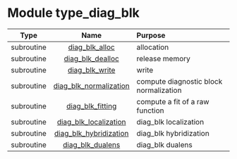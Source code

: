 # Module type_diag_blk

| Type | Name | Purpose |
| :--: | :--: | :---------- |
| subroutine | [diag_blk_alloc](https://github.com/JCSDA/saber/tree/develop/src/saber/bump/type_diag_blk.F90#L60) | allocation |
| subroutine | [diag_blk_dealloc](https://github.com/JCSDA/saber/tree/develop/src/saber/bump/type_diag_blk.F90#L132) | release memory |
| subroutine | [diag_blk_write](https://github.com/JCSDA/saber/tree/develop/src/saber/bump/type_diag_blk.F90#L154) | write |
| subroutine | [diag_blk_normalization](https://github.com/JCSDA/saber/tree/develop/src/saber/bump/type_diag_blk.F90#L324) | compute diagnostic block normalization |
| subroutine | [diag_blk_fitting](https://github.com/JCSDA/saber/tree/develop/src/saber/bump/type_diag_blk.F90#L354) | compute a fit of a raw function |
| subroutine | [diag_blk_localization](https://github.com/JCSDA/saber/tree/develop/src/saber/bump/type_diag_blk.F90#L663) | diag_blk localization |
| subroutine | [diag_blk_hybridization](https://github.com/JCSDA/saber/tree/develop/src/saber/bump/type_diag_blk.F90#L710) | diag_blk hybridization |
| subroutine | [diag_blk_dualens](https://github.com/JCSDA/saber/tree/develop/src/saber/bump/type_diag_blk.F90#L788) | diag_blk dualens |
